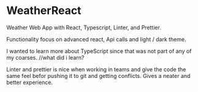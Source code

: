 # WeatherReact

Weather Web App with React, Typescript, Linter, and Prettier.

Functionality focus on advanced react, Api calls and light / dark theme.

I wanted to learn more about TypeScript since that was not part of any of my coarses.
//what did i learn?

Linter and prettier is nice when working in teams and give the code the same feel befor pushing it to git and getting conflicts.
Gives a neater and better experience.
